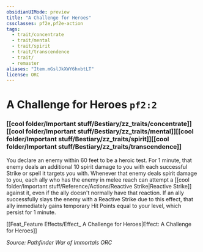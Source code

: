 ```yaml
---
obsidianUIMode: preview
title: "A Challenge for Heroes"
cssclasses: pf2e,pf2e-action
tags:
  - trait/concentrate
  - trait/mental
  - trait/spirit
  - trait/transcendence
  - trait/
  - remaster
aliases: "Item.mGslJkXWY6hxbtLT"
license: ORC
---
```

# A Challenge for Heroes `pf2:2`

### [[cool folder/Important stuff/Bestiary/zz_traits/concentrate]][[cool folder/Important stuff/Bestiary/zz_traits/mental]][[cool folder/Important stuff/Bestiary/zz_traits/spirit]][[cool folder/Important stuff/Bestiary/zz_traits/transcendence]]






You declare an enemy within 60 feet to be a heroic test. For 1 minute, that enemy deals an additional 10 spirit damage to you with each successful Strike or spell it targets you with. Whenever that enemy deals spirit damage to you, each ally who has the enemy in melee reach can attempt a [[cool folder/Important stuff/Reference/Actions/Reactive Strike|Reactive Strike]] against it, even if the ally doesn't normally have that reaction. If an ally successfully slays the enemy with a Reactive Strike due to this effect, that ally immediately gains temporary Hit Points equal to your level, which persist for 1 minute.

[[Feat_Feature Effects/Effect_ A Challenge for Heroes|Effect: A Challenge for Heroes]]

*Source: Pathfinder War of Immortals*
*ORC*
